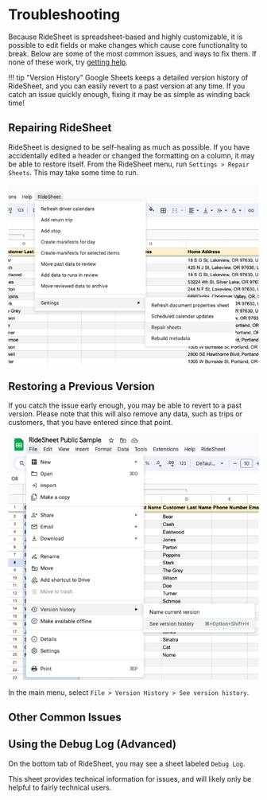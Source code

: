 # Troubleshooting

Because RideSheet is spreadsheet-based and highly customizable, it is possible to edit fields or make changes which cause core functionality to break. Below are some of the most common issues, and ways to fix them. If none of these work, try [getting help](getting-help.md).

!!! tip "Version History"
    Google Sheets keeps a detailed version history of RideSheet, and you can easily revert to a past version at any time. If you catch an issue quickly enough, fixing it may be as simple as winding back time!

## Repairing RideSheet

RideSheet is designed to be self-healing as much as possible. If you have accidentally edited a header or changed the formatting on a column, it may be able to restore itself. From the RideSheet menu, run `Settings > Repair Sheets`. This may take some time to run.

![Ridesheet settings menu](../images/troubleshooting-repair.png)

## Restoring a Previous Version

If you catch the issue early enough, you may be able to revert to a past version. Please note that this will also remove any data, such as trips or customers, that you have entered since that point. 

![Ridesheet versions menu](../images/troubleshooting-versions.png)

In the main menu, select `File > Version History > See version history`.

## Other Common Issues

## Using the Debug Log (Advanced)

On the bottom tab of RideSheet, you may see a sheet labeled `Debug Log`.

This sheet provides technical information for issues, and will likely only be helpful to fairly technical users.